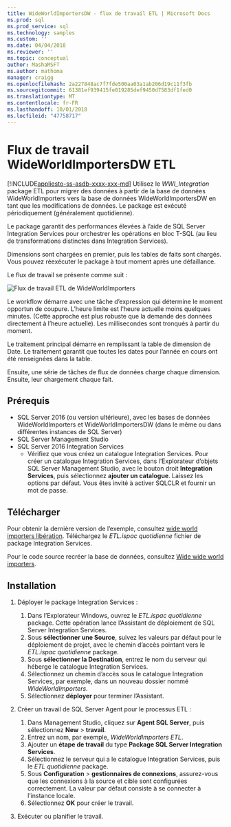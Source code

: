 ```yaml
---
title: WideWorldImportersDW - flux de travail ETL | Microsoft Docs
ms.prod: sql
ms.prod_service: sql
ms.technology: samples
ms.custom: ''
ms.date: 04/04/2018
ms.reviewer: ''
ms.topic: conceptual
author: MashaMSFT
ms.author: mathoma
manager: craigg
ms.openlocfilehash: 2a227848ac7f7fde500aa03a1ab206d19c11f3fb
ms.sourcegitcommit: 61381ef939415fe019285def9450d7583df1fed0
ms.translationtype: MT
ms.contentlocale: fr-FR
ms.lasthandoff: 10/01/2018
ms.locfileid: "47758717"
---
```

# <a name="wideworldimportersdw-etl-workflow"></a>Flux de travail WideWorldImportersDW ETL
[!INCLUDE[appliesto-ss-asdb-xxxx-xxx-md](../includes/appliesto-ss-asdb-xxxx-xxx-md.md)]
Utilisez le *WWI_Integration* package ETL pour migrer des données à partir de la base de données WideWorldImporters vers la base de données WideWorldImportersDW en tant que les modifications de données. Le package est exécuté périodiquement (généralement quotidienne).

Le package garantit des performances élevées à l’aide de SQL Server Integration Services pour orchestrer les opérations en bloc T-SQL (au lieu de transformations distinctes dans Integration Services).

Dimensions sont chargées en premier, puis les tables de faits sont chargés. Vous pouvez réexécuter le package à tout moment après une défaillance.

Le flux de travail se présente comme suit :

 ![Flux de travail ETL de WideWorldImporters](media/wide-world-importers/wideworldimporters-etl-workflow.png)

Le workflow démarre avec une tâche d’expression qui détermine le moment opportun de coupure. L’heure limite est l’heure actuelle moins quelques minutes. (Cette approche est plus robuste que la demande des données directement à l’heure actuelle). Les millisecondes sont tronqués à partir du moment.

Le traitement principal démarre en remplissant la table de dimension de Date. Le traitement garantit que toutes les dates pour l’année en cours ont été renseignées dans la table.

Ensuite, une série de tâches de flux de données charge chaque dimension. Ensuite, leur chargement chaque fait.

## <a name="prerequisites"></a>Prérequis

- SQL Server 2016 (ou version ultérieure), avec les bases de données WideWorldImporters et WideWorldImportersDW (dans le même ou dans différentes instances de SQL Server)
- SQL Server Management Studio
- SQL Server 2016 Integration Services
  - Vérifiez que vous créez un catalogue Integration Services. Pour créer un catalogue Integration Services, dans l’Explorateur d’objets SQL Server Management Studio, avec le bouton droit **Integration Services**, puis sélectionnez **ajouter un catalogue**. Laissez les options par défaut. Vous êtes invité à activer SQLCLR et fournir un mot de passe.


## <a name="download"></a>Télécharger

Pour obtenir la dernière version de l’exemple, consultez [wide world importers libération](http://go.microsoft.com/fwlink/?LinkID=800630). Téléchargez le *ETL.ispac quotidienne* fichier de package Integration Services.

Pour le code source recréer la base de données, consultez [Wide wide world importers](https://github.com/Microsoft/sql-server-samples/tree/master/samples/databases/wide-world-importers/wwi-integration-etl).

## <a name="install"></a>Installation

1. Déployer le package Integration Services :
   1. Dans l’Explorateur Windows, ouvrez le *ETL.ispac quotidienne* package. Cette opération lance l’Assistant de déploiement de SQL Server Integration Services.
   2. Sous **sélectionner une Source**, suivez les valeurs par défaut pour le déploiement de projet, avec le chemin d’accès pointant vers le *ETL.ispac quotidienne* package.
   3. Sous **sélectionner la Destination**, entrez le nom du serveur qui héberge le catalogue Integration Services.
   4. Sélectionnez un chemin d’accès sous le catalogue Integration Services, par exemple, dans un nouveau dossier nommé *WideWorldImporters*.
   5. Sélectionnez **déployer** pour terminer l’Assistant.

2. Créer un travail de SQL Server Agent pour le processus ETL :
   1. Dans Management Studio, cliquez sur **Agent SQL Server**, puis sélectionnez **New** > **travail**.
   2. Entrez un nom, par exemple, *WideWorldImporters ETL*.
   3. Ajouter un **étape de travail** du type **Package SQL Server Integration Services**.
   4. Sélectionnez le serveur qui a le catalogue Integration Services, puis le *ETL quotidienne* package.
   5. Sous **Configuration** > **gestionnaires de connexions**, assurez-vous que les connexions à la source et cible sont configurées correctement. La valeur par défaut consiste à se connecter à l’instance locale.
   6. Sélectionnez **OK** pour créer le travail.

3. Exécuter ou planifier le travail.

